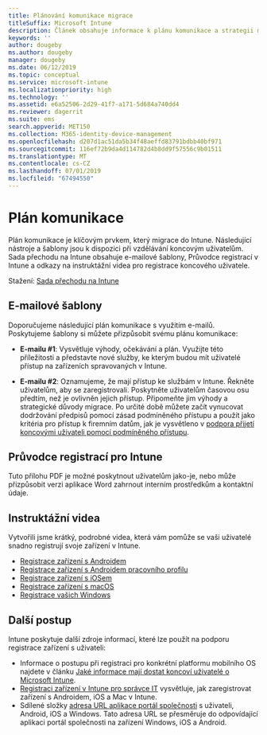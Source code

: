 ```yaml
---
title: Plánování komunikace migrace
titleSuffix: Microsoft Intune
description: Článek obsahuje informace k plánu komunikace a strategii migrace do Microsoft Intune.
keywords: ''
author: dougeby
ms.author: dougeby
manager: dougeby
ms.date: 06/12/2019
ms.topic: conceptual
ms.service: microsoft-intune
ms.localizationpriority: high
ms.technology: ''
ms.assetid: e6a52506-2d29-41f7-a171-5d684a740dd4
ms.reviewer: dagerrit
ms.suite: ems
search.appverid: MET150
ms.collection: M365-identity-device-management
ms.openlocfilehash: d207d1ac51da5b34f48aeffd83791bdbb40bf971
ms.sourcegitcommit: 116ef72b9da4d114782d4b8dd9f57556c9b01511
ms.translationtype: MT
ms.contentlocale: cs-CZ
ms.lasthandoff: 07/01/2019
ms.locfileid: "67494550"
---
```

# <a name="plan-communications"></a>Plán komunikace 
Plán komunikace je klíčovým prvkem, který migrace do Intune. Následující nástroje a šablony jsou k dispozici při vzdělávání koncovým uživatelům. Sada přechodu na Intune obsahuje e-mailové šablony, Průvodce registrací v Intune a odkazy na instruktážní videa pro registrace koncového uživatele.  

Stažení:  [Sada přechodu na Intune](https://aka.ms/IntuneAdoptionKit)

## <a name="email-templates"></a>E-mailové šablony 
Doporučujeme následující plán komunikace s využitím e-mailů. Poskytujeme šablony si můžete přizpůsobit svému plánu komunikace:
- **E-mailu #1**: Vysvětluje výhody, očekávání a plán. Využijte této příležitosti a představte nové služby, ke kterým budou mít uživatelé přístup na zařízeních spravovaných v Intune. 

- **E-mailu #2**: Oznamujeme, že mají přístup ke službám v Intune. Řekněte uživatelům, aby se zaregistrovali.  Poskytněte uživatelům časovou osu předtím, než je ovlivněn jejich přístup. Připomeňte jim výhody a strategické důvody migrace.
Po určité době můžete začít vynucovat dodržování předpisů pomocí zásad podmíněného přístupu a použít jako kritéria pro přístup k firemním datům, jak je vysvětleno v [podpora přijetí koncovými uživateli pomocí podmíněného přístupu](migration-guide-drive-adoption.md).

## <a name="intune-enrollment-guide"></a>Průvodce registrací pro Intune 
Tuto přílohu PDF je možné poskytnout uživatelům jako-je, nebo může přizpůsobit verzi aplikace Word zahrnout interním prostředkům a kontaktní údaje.

## <a name="instructional-videos"></a>Instruktážní videa
Vytvořili jsme krátký, podrobné videa, která vám pomůže se vaši uživatelé snadno registrují svoje zařízení v Intune.
- [Registrace zařízení s Androidem](https://www.youtube.com/watch?v=k0Q_sGLSx6o&t=1s)
- [Registrace zařízení s Androidem pracovního profilu](https://www.youtube.com/watch?v=9Dl8HsGk4tI&t=3s)
- [Registrace zařízení s iOSem](https://www.youtube.com/watch?v=mJyv6YcHi7c)
- [Registrace zařízení s macOS](https://www.youtube.com/watch?v=Pa2pfhwq_yk)
- [Registrace vašich Windows](https://www.youtube.com/watch?v=TKQxEckBHiE)

## <a name="next-steps"></a>Další postup
Intune poskytuje další zdroje informací, které lze použít na podporu registrace zařízení s uživateli:
- Informace o postupu při registraci pro konkrétní platformu mobilního OS najdete v článku [Jaké informace mají dostat koncoví uživatelé o Microsoft Intune](https://docs.microsoft.com/intune/end-user-educate). 
- [Registraci zařízení v Intune pro správce IT](https://docs.microsoft.com/intune/device-enrollment) vysvětluje, jak zaregistrovat zařízení s Androidem, iOS a Mac v Intune.
- Sdílené složky [adresa URL aplikace portál společnosti](http://go.microsoft.com/fwlink/?LinkID=396941) s uživateli, Android, iOS a Windows. Tato adresa URL se přesměruje do odpovídající aplikaci portál společnosti na zařízení Windows, iOS a Android.
